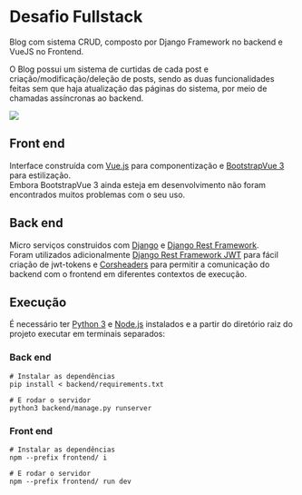 # Desafio Fullstack

Blog com sistema CRUD, composto por Django Framework no backend e VueJS no Frontend.  

O Blog possui um sistema de curtidas de cada post e criação/modificação/deleção de posts, sendo as duas funcionalidades feitas sem que haja atualização das páginas do sistema, por meio de chamadas assíncronas ao backend.  

![](demo.gif)

## Front end
Interface construída com [Vue.js](https://vuejs.org/) para componentização e [BootstrapVue 3](https://cdmoro.github.io/bootstrap-vue-3/) para estilização.  
Embora BootstrapVue 3 ainda esteja em desenvolvimento não foram encontrados muitos problemas com o seu uso.


## Back end
Micro serviços construidos com [Django](https://www.djangoproject.com/) e [Django Rest Framework](https://www.django-rest-framework.org/).  
Foram utilizados adicionalmente [Django Rest Framework JWT](https://django-rest-framework-simplejwt.readthedocs.io/en/latest/) para fácil criação de jwt-tokens e [Corsheaders](https://pypi.org/project/django-cors-headers/) para permitir a comunicação do backend com o frontend em diferentes contextos de execução.


## Execução
É necessário ter [Python 3](https://www.python.org/downloads/) e [Node.js](https://nodejs.org/en/) instalados e a partir do diretório raiz do projeto executar em terminais separados:  

### Back end
    # Instalar as dependências 
    pip install < backend/requirements.txt

    # E rodar o servidor
    python3 backend/manage.py runserver

### Front end
    # Instalar as dependências
    npm --prefix frontend/ i

    # E rodar o servidor
    npm --prefix frontend/ run dev
